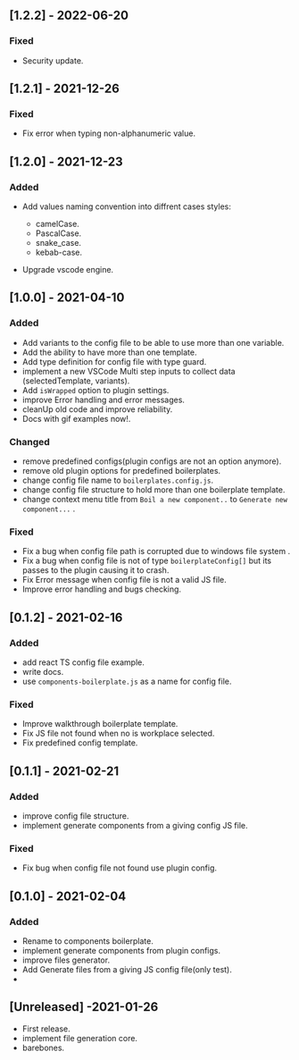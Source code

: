 ## [1.2.2] - 2022-06-20
### Fixed
- Security update.
## [1.2.1] - 2021-12-26
### Fixed
- Fix error when typing non-alphanumeric value.
## [1.2.0] - 2021-12-23
### Added
- Add values naming convention into diffrent cases styles:
  - camelCase.
  - PascalCase.
  - snake_case.
  - kebab-case. 

- Upgrade vscode engine.

## [1.0.0] - 2021-04-10
### Added
- Add variants to the config file to be able to use more than one variable.
- Add the ability to have more than one template.
- Add type definition for config file with type guard.
- implement a new VSCode Multi step inputs to collect data (selectedTemplate, variants).
- Add ``isWrapped`` option to plugin settings.
- improve Error handling and error messages.
- cleanUp old code and improve reliability.
- Docs with gif examples now!.
### Changed  
- remove predefined configs(plugin configs are not an option anymore).
- remove old plugin options for predefined boilerplates.
- change config file name to `boilerplates.config.js`.
- change config file structure to hold more than one boilerplate template.
- change context menu title from `Boil a new component..` to `Generate new component...` .
### Fixed
- Fix a bug when config file path is corrupted due to windows file system .
- Fix a bug when config file is not of type `boilerplateConfig[]` but its passes to the plugin causing it to crash.
- Fix Error message when config file is not a valid JS file.
- Improve error handling and bugs checking.
## [0.1.2] - 2021-02-16
### Added
- add react TS config file example.
- write docs.
- use `components-boilerplate.js` as a name for config file.
### Fixed
- Improve walkthrough boilerplate template.
- Fix JS file not found when no is workplace selected.
- Fix predefined config template. 
## [0.1.1] - 2021-02-21
### Added
- improve config file structure.
- implement generate components from a giving config JS file.
### Fixed
- Fix bug when config file not found use plugin config.

## [0.1.0] - 2021-02-04
### Added
- Rename to components boilerplate.
- implement generate components from plugin configs.
- improve files generator.
- Add Generate files from a giving JS config file(only test).
- 
## [Unreleased] -2021-01-26
- First release.
- implement file generation core.
- barebones.
